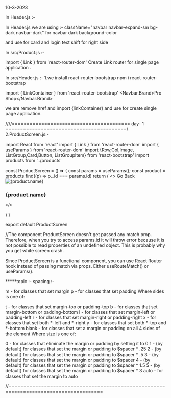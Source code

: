 
10-3-2023

In Header.js :-

In Header.js we are using :-
className="navbar navbar-expand-sm bg-dark navbar-dark" for navbar dark background-color 

<Nav className="d-flex ms-auto order-5"> and use for card and login text shift for right side


In src/Product.js :-

import { Link } from 'react-router-dom'
Create Link router for single page application .


In src/Header.js :-
1.we install react-router-bootstrap
    npm i react-router-bootstrap


import { LinkContainer } from 'react-router-bootstrap'
 <Container>
          <LinkContainer to='/'>
          <Navbar.Brand>Pro Shop</Navbar.Brand>
</LinkContainer>

we are remove href and import {linkContainer} and use for create single page application.

////======================================== day- 1 =========================================/
2.ProductScreen.js:-

import React from 'react'
import { Link } from 'react-router-dom'
import { useParams } from 'react-router-dom'
import {Row,Col,Image, ListGroup,Card,Button, ListGroupItem} from 'react-bootstrap'
import products from '../products'

const ProductScreen = () => {
  const params = useParams();
  const product = products.find((p) => p._id === params.id)
  return (
    <>
    <Link className='btn btn-dark my-3' to='/'>Go Back</Link>
    <Row>
      <Col md={6}>
        <Image src={product.image} alt={product.name} fluid/>
      </Col>
      <Col md={3}>
            <ListGroup >
              <ListGroupItem>
                <h3>{product.name}</h3>
              </ListGroupItem>
            </ListGroup>
      </Col>
    </Row>
      
    </>
  )
}

export default ProductScreen

//The component ProductScreen doesn't get passed any match prop. Therefore, when you try to access params.id it will throw error because it is not possible to read properties of an undefined object. This is probably why you get white screen crash.

Since ProductScreen is a functional component, you can use React Router hook instead of passing match via props. Either useRouteMatch() or useParams().



*****topic :-
spacing :-

m - for classes that set margin
p - for classes that set padding
Where sides is one of:

t - for classes that set margin-top or padding-top
b - for classes that set margin-bottom or padding-bottom
l - for classes that set margin-left or padding-left
r - for classes that set margin-right or padding-right
x - for classes that set both *-left and *-right
y - for classes that set both *-top and *-bottom
blank - for classes that set a margin or padding on all 4 sides of the element
Where size is one of:

0 - for classes that eliminate the margin or padding by setting it to 0
1 - (by default) for classes that set the margin or padding to $spacer * .25
2 - (by default) for classes that set the margin or padding to $spacer * .5
3 - (by default) for classes that set the margin or padding to $spacer
4 - (by default) for classes that set the margin or padding to $spacer * 1.5
5 - (by default) for classes that set the margin or padding to $spacer * 3
auto - for classes that set the margin to auto


//======================================================================================